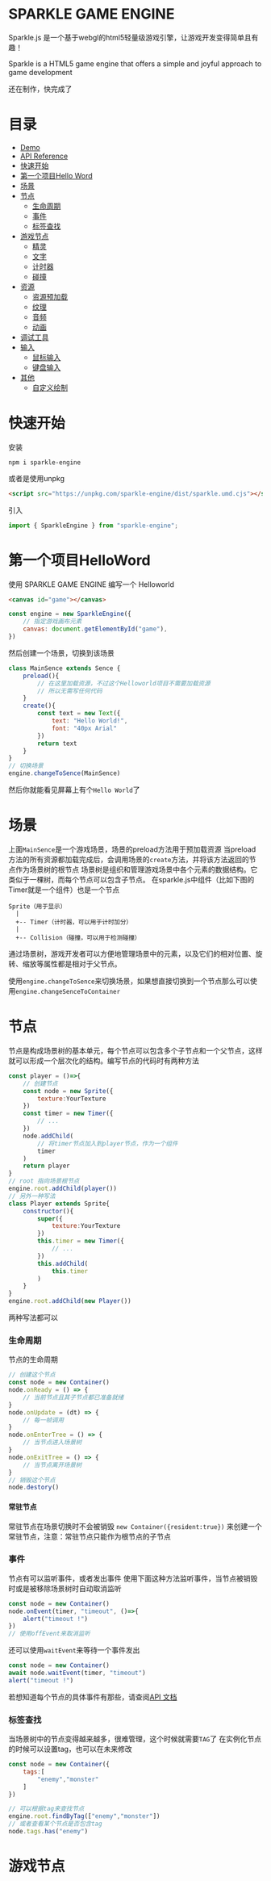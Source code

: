 # SPARKLE GAME ENGINE

Sparkle.js 是一个基于webgl的html5轻量级游戏引擎，让游戏开发变得简单且有趣！


Sparkle is a HTML5 game engine that offers a simple and joyful approach to game development


还在制作，快完成了

# 目录

* [Demo](https://nightre.github.io/sparkle.js/demo/chrome-dino)
* [API Reference](https://nightre.github.io/sparkle.js/docs/index)
* [快速开始](#快速开始)
* [第一个项目Hello Word](#第一个项目HelloWord)
* [场景](#场景)
* [节点](#节点)
    * [生命周期](#生命周期)
    * [事件](#事件)
    * [标签查找](#标签查找)
* [游戏节点](#游戏节点)
    * [精灵]()
    * [文字]()
    * [计时器]()
    * [碰撞]()
* [资源]()
    * [资源预加载]()
    * [纹理]()
    * [音频]()
    * [动画]()
* [调试工具]()
* [输入]()
    * [鼠标输入]()
    * [键盘输入]()
* [其他]()
    * [自定义绘制]()


# 快速开始

安装
```
npm i sparkle-engine
```
或者是使用unpkg
```html
<script src="https://unpkg.com/sparkle-engine/dist/sparkle.umd.cjs"></script>
```
引入
```js
import { SparkleEngine } from "sparkle-engine";
```

# 第一个项目HelloWord

使用 SPARKLE GAME ENGINE 编写一个 Helloworld

```html
<canvas id="game"></canvas>
```

```js
const engine = new SparkleEngine({
    // 指定游戏画布元素
    canvas: document.getElementById("game"),
})
```
然后创建一个场景，切换到该场景
```js
class MainSence extends Sence {
    preload(){
        // 在这里加载资源，不过这个Helloworld项目不需要加载资源
        // 所以无需写任何代码
    }
    create(){
        const text = new Text({
            text: "Hello World!",
            font: "40px Arial"
        }) 
        return text
    }
}
// 切换场景
engine.changeToSence(MainSence)
```
然后你就能看见屏幕上有个`Hello World`了

# 场景

上面`MainSence`是一个游戏场景，场景的preload方法用于预加载资源
当preload方法的所有资源都加载完成后，会调用场景的`create`方法，并将该方法返回的节点作为场景树的根节点
场景树是组织和管理游戏场景中各个元素的数据结构。它类似于一棵树，而每个节点可以包含子节点。
在sparkle.js中组件（比如下图的Timer就是一个组件）也是一个节点
```
Sprite（用于显示）
  |
  +-- Timer（计时器，可以用于计时加分）
  |
  +-- Collision（碰撞，可以用于检测碰撞）
```
通过场景树，游戏开发者可以方便地管理场景中的元素，以及它们的相对位置、旋转、缩放等属性都是相对于父节点。

使用`engine.changeToSence`来切换场景，如果想直接切换到一个节点那么可以使用`engine.changeSenceToContainer`

# 节点

节点是构成场景树的基本单元，每个节点可以包含多个子节点和一个父节点，这样就可以形成一个层次化的结构。编写节点的代码时有两种方法
```js
const player = ()=>{
    // 创建节点
    const node = new Sprite({
        texture:YourTexture
    })
    const timer = new Timer({
        // ...
    })
    node.addChild(
        // 将timer节点加入到player节点，作为一个组件
        timer
    )
    return player
}
// root 指向场景根节点
engine.root.addChild(player())
// 另外一种写法
class Player extends Sprite{
    constructor(){
        super({
            texture:YourTexture
        })
        this.timer = new Timer({
            // ...
        })
        this.addChild(
            this.timer
        )
    }
}
engine.root.addChild(new Player())
```
两种写法都可以

### 生命周期
节点的生命周期
```js
// 创建这个节点
const node = new Container()
node.onReady = () => {
    // 当前节点且其子节点都已准备就绪
}
node.onUpdate = (dt) => {
    // 每一帧调用
}
node.onEnterTree = () => {
    // 当节点进入场景树
}
node.onExitTree = () => {
    // 当节点离开场景树
}
// 销毁这个节点
node.destory()
```
#### 常驻节点
常驻节点在场景切换时不会被销毁
`new Container({resident:true})` 来创建一个常驻节点，注意：常驻节点只能作为根节点的子节点

### 事件
节点有可以监听事件，或者发出事件
使用下面这种方法监听事件，当节点被销毁时或是被移除场景树时自动取消监听
```js
const node = new Container()
node.onEvent(timer, "timeout", ()=>{
    alert("timeout !")
})
// 使用offEvent来取消监听
```
还可以使用`waitEvent`来等待一个事件发出
```js
const node = new Container()
await node.waitEvent(timer, "timeout")
alert("timeout !")
```
若想知道每个节点的具体事件有那些，请查阅[API 文档](https://nightre.github.io/sparkle.js/docs/index)

### 标签查找

当场景树中的节点变得越来越多，很难管理，这个时候就需要`TAG`了
在实例化节点的时候可以设置tag，也可以在未来修改
```js
const node = new Container({
    tags:[
        "enemy","monster"
    ]
})
```

```js
// 可以根据tag来查找节点
engine.root.findByTag(["enemy","monster"])
// 或者查看某个节点是否包含tag
node.tags.has("enemy")
```

# 游戏节点

